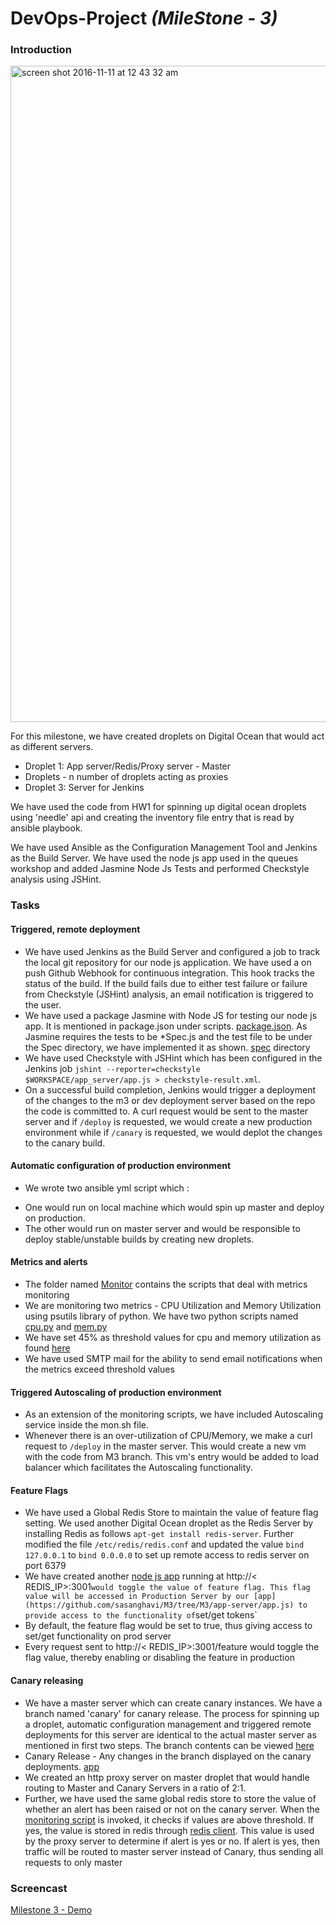 # DevOps-Project *(MileStone - 3)*

### Introduction
<img width="1050" alt="screen shot 2016-11-11 at 12 43 32 am" src="https://cloud.githubusercontent.com/assets/4195083/20205567/ef1131b4-a7a7-11e6-8b87-5e2ae4d9c571.png">

For this milestone, we have created droplets on Digital Ocean that would act as different servers.
* Droplet 1: App server/Redis/Proxy server - Master
* Droplets - n number of droplets acting as proxies
* Droplet 3: Server for Jenkins

We have used the code from HW1 for spinning up digital ocean droplets using 'needle' api and creating the inventory file entry that is read by ansible playbook.

We have used Ansible as the Configuration Management Tool and Jenkins as the Build Server. We have used the node js app used in the queues workshop and added Jasmine Node Js Tests and performed Checkstyle analysis using JSHint.

### Tasks

#### Triggered, remote deployment
* We have used Jenkins as the Build Server and configured a job to track the local git repository for our node js application. We have used a on push Github Webhook for continuous integration. This hook tracks the status of the build. If the build fails due to either test failure or failure from Checkstyle (JSHint) analysis, an email notification is triggered to the user.
* We have used a package Jasmine with Node JS for testing our node js app. It is mentioned in package.json under scripts.  [package.json](https://github.com/sasanghavi/M3/tree/M3/App/package.json). As Jasmine requires the tests to be *Spec.js and the test file to be under the Spec directory, we have implemented it as shown. [spec](https://github.com/sasanghavi/M3/tree/M3/App/spec) directory
* We have used Checkstyle with JSHint which has been configured in the Jenkins job `jshint --reporter=checkstyle $WORKSPACE/app_server/app.js > checkstyle-result.xml`.
* On a successful build completion, Jenkins would trigger a deployment of the changes to the m3 or dev deployment server based on the repo the code is committed to. A curl request would be sent to the master server and if `/deploy` is requested, we would create a new production environment while if `/canary` is requested, we would deplot the changes to the canary build.

#### Automatic configuration of production environment
* We wrote two ansible yml script which :
 - One would run on local machine which would spin up master and deploy on production.
 - The other would run on master server and would be responsible to deploy stable/unstable builds by creating new droplets.


#### Metrics and alerts
* The folder named [Monitor](https://github.com/sasanghavi/M3/tree/M3/Monitor) contains the scripts that deal with metrics monitoring
* We are monitoring two metrics - CPU Utilization and Memory Utilization using psutils library of python. We have two python scripts named [cpu.py](https://github.com/sasanghavi/M3/tree/M3/Monitor/cpuMonitor.py) and [mem.py](https://github.com/sasanghavi/M3/tree/M3/Monitor/memoryMonitor.py)
* We have set 45% as threshold values for cpu and memory utilization as found [here](https://github.com/sasanghavi/M3/tree/M3/Monitor/mon.sh)
* We have used SMTP mail for the ability to send email notifications when the metrics exceed threshold values

#### Triggered Autoscaling of production environment
* As an extension of the monitoring scripts, we have included Autoscaling service inside the mon.sh file.
* Whenever there is an over-utilization of CPU/Memory, we make a curl request to `/deploy` in the master server. This would create a new vm with the code from M3 branch. This vm's entry would be added to load balancer which facilitates the Autoscaling functionality.

#### Feature Flags
* We have used a Global Redis Store to maintain the value of feature flag setting. We used another Digital Ocean droplet as the Redis Server by installing Redis as follows `apt-get install redis-server`. Further modified the file `/etc/redis/redis.conf` and updated the value `bind 127.0.0.1` to `bind 0.0.0.0` to set up remote access to redis server on port 6379
* We have created another [node js app](https://github.com/sasanghavi/M3/tree/M3/FeatureFlag) running at http://< REDIS_IP>:3001` would toggle the value of feature flag. This flag value will be accessed in Production Server by our [app](https://github.com/sasanghavi/M3/tree/M3/app-server/app.js) to provide access to the functionality of `set/get tokens`
* By default, the feature flag would be set to true, thus giving access to set/get functionality on prod server
* Every request sent to http://< REDIS_IP>:3001/feature would toggle the flag value, thereby enabling or disabling the feature in production

#### Canary releasing
* We have a master server which can create canary instances. We have a branch named 'canary' for canary release. The process for spinning up a droplet, automatic configuration management and triggered remote deployments for this server are identical to the actual master server as mentioned in first two steps. The branch contents can be viewed [here](https://github.com/sasanghavi/M3/tree/canary)
* Canary Release - Any changes in the branch displayed on the canary deployments. [app](https://github.com/sasanghavi/M3/tree/Canary/app-server/app.js)
* We created an http proxy server on master droplet that would handle routing to Master and Canary Servers in a ratio of 2:1.
* Further, we have used the same global redis store to store the value of whether an alert has been raised or not on the canary server. When the [monitoring script](https://github.com/sasanghavi/M3/tree/M3/Monitor/mon.sh) is invoked, it checks if values are above threshold. If yes, the value is stored in redis through [redis client](https://github.com/sasanghavi/M3/tree/M3/redisAlert.js). This value is used by the proxy server to determine if alert is yes or no. If alert is yes, then traffic will be routed to master server instead of Canary, thus sending all requests to only master

### Screencast

[Milestone 3 - Demo](https://youtu.be/)
